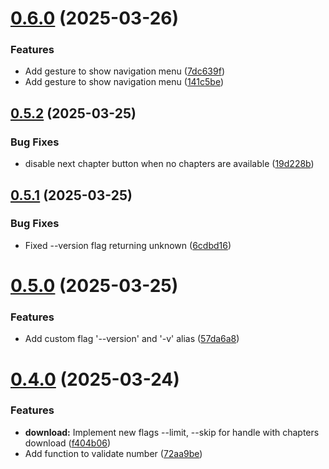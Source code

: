 # [0.6.0](https://github.com/lucasfernandodev/dragoid/compare/v0.5.2...v0.6.0) (2025-03-26)


### Features

* Add gesture to show navigation menu ([7dc639f](https://github.com/lucasfernandodev/dragoid/commit/7dc639f918adec2b63777ec8605b8bececcd6c09))
* Add gesture to show navigation menu ([141c5be](https://github.com/lucasfernandodev/dragoid/commit/141c5bea3f5f7237021950e81544cce35ce1f737))



## [0.5.2](https://github.com/lucasfernandodev/dragoid/compare/v0.5.1...v0.5.2) (2025-03-25)


### Bug Fixes

* disable next chapter button when no chapters are available ([19d228b](https://github.com/lucasfernandodev/dragoid/commit/19d228bfc770d4d3394968433f041cda2315eaa7))



## [0.5.1](https://github.com/lucasfernandodev/dragoid/compare/v0.5.0...v0.5.1) (2025-03-25)


### Bug Fixes

* Fixed --version flag returning unknown ([6cdbd16](https://github.com/lucasfernandodev/dragoid/commit/6cdbd16591de2ba8b35ba8563e296f3ddfa5f740))



# [0.5.0](https://github.com/lucasfernandodev/dragoid/compare/v0.4.0...v0.5.0) (2025-03-25)


### Features

* Add custom flag '--version' and '-v' alias ([57da6a8](https://github.com/lucasfernandodev/dragoid/commit/57da6a8d8a8ff088524b252bb3f7cbd79f2be640))



# [0.4.0](https://github.com/lucasfernandodev/dragoid/compare/v0.3.1...v0.4.0) (2025-03-24)


### Features

* **download:** Implement new flags --limit, --skip for handle with chapters download ([f404b06](https://github.com/lucasfernandodev/dragoid/commit/f404b06fd4bea4ab419811d51b6b793e17363b6a))
* Add function to validate number ([72aa9be](https://github.com/lucasfernandodev/dragoid/commit/72aa9be44ea9e484d737e9106ddb9602bc4f89f7))



